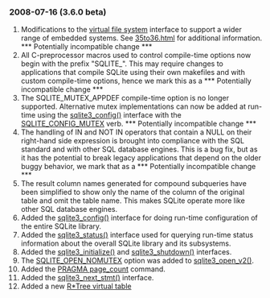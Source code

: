 ### 2008\-07\-16 (3\.6\.0 beta)

1. Modifications to the [virtual file system](c3ref/vfs.html) interface
 to support a wider range of embedded systems.
 See [35to36\.html](35to36.html) for additional information.
 \*\*\* Potentially incompatible change \*\*\*
2. All C\-preprocessor macros used to control compile\-time options
 now begin with the prefix "SQLITE\_". This may require changes to
 applications that compile SQLite using their own makefiles and with
 custom compile\-time options, hence we mark this as a
 \*\*\* Potentially incompatible change \*\*\*
3. The SQLITE\_MUTEX\_APPDEF compile\-time option is no longer supported.
 Alternative mutex implementations can now be added at run\-time using
 the [sqlite3\_config()](c3ref/config.html) interface with the [SQLITE\_CONFIG\_MUTEX](c3ref/c_config_covering_index_scan.html#sqliteconfigmutex) verb.
 \*\*\* Potentially incompatible change \*\*\*
4. The handling of IN and NOT IN operators that contain a NULL on their
 right\-hand side expression is brought into compliance with the SQL
 standard and with other SQL database engines. This is a bug fix,
 but as it has the potential to break legacy applications that depend
 on the older buggy behavior, we mark that as a
 \*\*\* Potentially incompatible change \*\*\*
5. The result column names generated for compound subqueries have been
 simplified to show only the name of the column of the original table and
 omit the table name. This makes SQLite operate more like other SQL
 database engines.
6. Added the [sqlite3\_config()](c3ref/config.html) interface for doing run\-time configuration
 of the entire SQLite library.
7. Added the [sqlite3\_status()](c3ref/status.html) interface used for querying run\-time status
 information about the overall SQLite library and its subsystems.
8. Added the [sqlite3\_initialize()](c3ref/initialize.html) and [sqlite3\_shutdown()](c3ref/initialize.html) interfaces.
9. The [SQLITE\_OPEN\_NOMUTEX](c3ref/c_open_autoproxy.html) option was added to [sqlite3\_open\_v2()](c3ref/open.html).
10. Added the [PRAGMA page\_count](pragma.html#pragma_page_count) command.
11. Added the [sqlite3\_next\_stmt()](c3ref/next_stmt.html) interface.
12. Added a new [R\*Tree virtual table](rtree.html)




